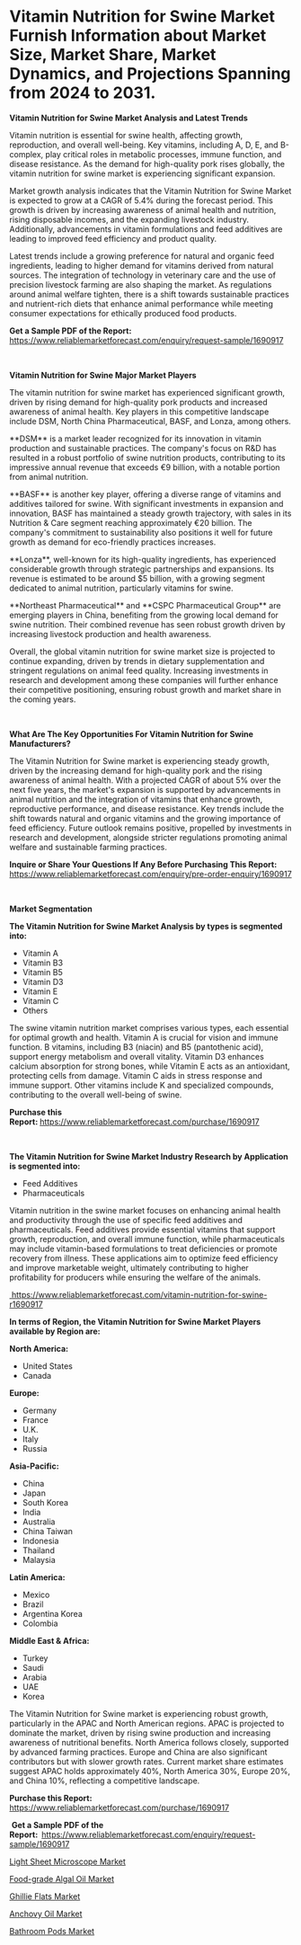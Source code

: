 <p><h1>Vitamin Nutrition for Swine Market Furnish Information about Market Size, Market Share, Market Dynamics, and Projections Spanning from 2024 to 2031.</h1></p><p><strong>Vitamin Nutrition for Swine Market Analysis and Latest Trends</strong></p>
<p><p>Vitamin nutrition is essential for swine health, affecting growth, reproduction, and overall well-being. Key vitamins, including A, D, E, and B-complex, play critical roles in metabolic processes, immune function, and disease resistance. As the demand for high-quality pork rises globally, the vitamin nutrition for swine market is experiencing significant expansion. </p><p>Market growth analysis indicates that the Vitamin Nutrition for Swine Market is expected to grow at a CAGR of 5.4% during the forecast period. This growth is driven by increasing awareness of animal health and nutrition, rising disposable incomes, and the expanding livestock industry. Additionally, advancements in vitamin formulations and feed additives are leading to improved feed efficiency and product quality. </p><p>Latest trends include a growing preference for natural and organic feed ingredients, leading to higher demand for vitamins derived from natural sources. The integration of technology in veterinary care and the use of precision livestock farming are also shaping the market. As regulations around animal welfare tighten, there is a shift towards sustainable practices and nutrient-rich diets that enhance animal performance while meeting consumer expectations for ethically produced food products.</p></p>
<p><strong>Get a Sample PDF of the Report:&nbsp;</strong> <a href="https://www.reliablemarketforecast.com/enquiry/request-sample/1690917?utm_campaign=1437&utm_medium=2&utm_source=Github&utm_content=ia&utm_term=17102024&utm_id=vitamin-nutrition-for-swine">https://www.reliablemarketforecast.com/enquiry/request-sample/1690917</a></p>
<p>&nbsp;</p>
<p><strong>Vitamin Nutrition for Swine Major Market Players</strong></p>
<p><p>The vitamin nutrition for swine market has experienced significant growth, driven by rising demand for high-quality pork products and increased awareness of animal health. Key players in this competitive landscape include DSM, North China Pharmaceutical, BASF, and Lonza, among others.</p><p>**DSM** is a market leader recognized for its innovation in vitamin production and sustainable practices. The company's focus on R&D has resulted in a robust portfolio of swine nutrition products, contributing to its impressive annual revenue that exceeds €9 billion, with a notable portion from animal nutrition.</p><p>**BASF** is another key player, offering a diverse range of vitamins and additives tailored for swine. With significant investments in expansion and innovation, BASF has maintained a steady growth trajectory, with sales in its Nutrition & Care segment reaching approximately €20 billion. The company's commitment to sustainability also positions it well for future growth as demand for eco-friendly practices increases.</p><p>**Lonza**, well-known for its high-quality ingredients, has experienced considerable growth through strategic partnerships and expansions. Its revenue is estimated to be around $5 billion, with a growing segment dedicated to animal nutrition, particularly vitamins for swine.</p><p>**Northeast Pharmaceutical** and **CSPC Pharmaceutical Group** are emerging players in China, benefiting from the growing local demand for swine nutrition. Their combined revenue has seen robust growth driven by increasing livestock production and health awareness.</p><p>Overall, the global vitamin nutrition for swine market size is projected to continue expanding, driven by trends in dietary supplementation and stringent regulations on animal feed quality. Increasing investments in research and development among these companies will further enhance their competitive positioning, ensuring robust growth and market share in the coming years.</p></p>
<p>&nbsp;</p>
<p><strong>What Are The Key Opportunities For Vitamin Nutrition for Swine Manufacturers?</strong></p>
<p><p>The Vitamin Nutrition for Swine market is experiencing steady growth, driven by the increasing demand for high-quality pork and the rising awareness of animal health. With a projected CAGR of about 5% over the next five years, the market's expansion is supported by advancements in animal nutrition and the integration of vitamins that enhance growth, reproductive performance, and disease resistance. Key trends include the shift towards natural and organic vitamins and the growing importance of feed efficiency. Future outlook remains positive, propelled by investments in research and development, alongside stricter regulations promoting animal welfare and sustainable farming practices.</p></p>
<p><strong>Inquire or Share Your Questions If Any Before Purchasing This Report:</strong> <a href="https://www.reliablemarketforecast.com/enquiry/pre-order-enquiry/1690917?utm_campaign=1437&utm_medium=2&utm_source=Github&utm_content=ia&utm_term=17102024&utm_id=vitamin-nutrition-for-swine">https://www.reliablemarketforecast.com/enquiry/pre-order-enquiry/1690917</a></p>
<p>&nbsp;</p>
<p><strong>Market Segmentation</strong></p>
<p><strong>The Vitamin Nutrition for Swine Market Analysis by types is segmented into:</strong></p>
<p><ul><li>Vitamin A</li><li>Vitamin B3</li><li>Vitamin B5</li><li>Vitamin D3</li><li>Vitamin E</li><li>Vitamin C</li><li>Others</li></ul></p>
<p><p>The swine vitamin nutrition market comprises various types, each essential for optimal growth and health. Vitamin A is crucial for vision and immune function. B vitamins, including B3 (niacin) and B5 (pantothenic acid), support energy metabolism and overall vitality. Vitamin D3 enhances calcium absorption for strong bones, while Vitamin E acts as an antioxidant, protecting cells from damage. Vitamin C aids in stress response and immune support. Other vitamins include K and specialized compounds, contributing to the overall well-being of swine.</p></p>
<p><strong>Purchase this Report:&nbsp;</strong><a href="https://www.reliablemarketforecast.com/purchase/1690917?utm_campaign=1437&utm_medium=2&utm_source=Github&utm_content=ia&utm_term=17102024&utm_id=vitamin-nutrition-for-swine">https://www.reliablemarketforecast.com/purchase/1690917</a></p>
<p>&nbsp;</p>
<p><strong>The Vitamin Nutrition for Swine Market Industry Research by Application is segmented into:</strong></p>
<p><ul><li>Feed Additives</li><li>Pharmaceuticals</li></ul></p>
<p><p>Vitamin nutrition in the swine market focuses on enhancing animal health and productivity through the use of specific feed additives and pharmaceuticals. Feed additives provide essential vitamins that support growth, reproduction, and overall immune function, while pharmaceuticals may include vitamin-based formulations to treat deficiencies or promote recovery from illness. These applications aim to optimize feed efficiency and improve marketable weight, ultimately contributing to higher profitability for producers while ensuring the welfare of the animals.</p></p>
<p><a href="https://www.reliablemarketforecast.com/vitamin-nutrition-for-swine-r1690917?utm_campaign=1437&utm_medium=2&utm_source=Github&utm_content=ia&utm_term=17102024&utm_id=vitamin-nutrition-for-swine">&nbsp;https://www.reliablemarketforecast.com/vitamin-nutrition-for-swine-r1690917</a></p>
<p><strong>In terms of Region, the Vitamin Nutrition for Swine Market Players available by Region are:</strong></p>
<p>
    <p> <strong> North America: </strong>
        <ul>
            <li>United States</li>
            <li>Canada</li>
        </ul>
        </p> 
    <p> <strong> Europe: </strong>
        <ul>
            <li>Germany</li>
            <li>France</li>
            <li>U.K.</li>
            <li>Italy</li>
            <li>Russia</li>
        </ul>
        </p> 
    <p> <strong> Asia-Pacific: </strong>
        <ul>
            <li>China</li>
            <li>Japan</li>
            <li>South Korea</li>
            <li>India</li>
            <li>Australia</li>
            <li>China Taiwan</li>
            <li>Indonesia</li>
            <li>Thailand</li>
            <li>Malaysia</li>
        </ul>
        </p> 
    <p> <strong> Latin America: </strong>
        <ul>
            <li>Mexico</li>
            <li>Brazil</li>
            <li>Argentina Korea</li>
            <li>Colombia</li>
        </ul>
        </p> 
    <p> <strong> Middle East & Africa: </strong>
        <ul>
            <li>Turkey</li>
            <li>Saudi</li>
            <li>Arabia</li>
            <li>UAE</li>
            <li>Korea</li>
        </ul>
    </p>
    </p>
<p><p>The Vitamin Nutrition for Swine market is experiencing robust growth, particularly in the APAC and North American regions. APAC is projected to dominate the market, driven by rising swine production and increasing awareness of nutritional benefits. North America follows closely, supported by advanced farming practices. Europe and China are also significant contributors but with slower growth rates. Current market share estimates suggest APAC holds approximately 40%, North America 30%, Europe 20%, and China 10%, reflecting a competitive landscape.</p></p>
<p><strong>Purchase this Report: </strong><a href="https://www.reliablemarketforecast.com/purchase/1690917?utm_campaign=1437&utm_medium=2&utm_source=Github&utm_content=ia&utm_term=17102024&utm_id=vitamin-nutrition-for-swine">https://www.reliablemarketforecast.com/purchase/1690917</a></p>
<p>&nbsp;<strong>Get a Sample PDF of the Report:&nbsp;&nbsp;</strong><a href="https://www.reliablemarketforecast.com/enquiry/request-sample/1690917?utm_campaign=1437&utm_medium=2&utm_source=Github&utm_content=ia&utm_term=17102024&utm_id=vitamin-nutrition-for-swine">https://www.reliablemarketforecast.com/enquiry/request-sample/1690917</a></p>
<p><strong></strong></p>
<p><p><a href="https://issuu.com/reportprime-2/docs/light-sheet-microscope-market-size-_afe13cd2bac28d?utm_campaign=1437&utm_medium=2&utm_source=Github&utm_content=ia&utm_term=17102024&utm_id=vitamin-nutrition-for-swine">Light Sheet Microscope Market</a></p><p><a href="https://github.com/nitatoth2h/Market-Research-Report-List-1/blob/main/food-grade-algal-oil-market.md?utm_campaign=1437&utm_medium=2&utm_source=Github&utm_content=ia&utm_term=17102024&utm_id=vitamin-nutrition-for-swine">Food-grade Algal Oil Market</a></p><p><a href="https://www.linkedin.com/pulse/ghillie-flats-market-growth-segmentation-regional-analysis-ysygc?utm_campaign=1437&utm_medium=2&utm_source=Github&utm_content=ia&utm_term=17102024&utm_id=vitamin-nutrition-for-swine">Ghillie Flats Market</a></p><p><a href="https://github.com/allamcryd/Market-Research-Report-List-1/blob/main/anchovy-oil-market.md?utm_campaign=1437&utm_medium=2&utm_source=Github&utm_content=ia&utm_term=17102024&utm_id=vitamin-nutrition-for-swine">Anchovy Oil Market</a></p><p><a href="https://issuu.com/reportprime-2/docs/bathroom-pods-market-size-2030.pptx_3d3733fa77af4b?utm_campaign=1437&utm_medium=2&utm_source=Github&utm_content=ia&utm_term=17102024&utm_id=vitamin-nutrition-for-swine">Bathroom Pods Market</a></p></p>
